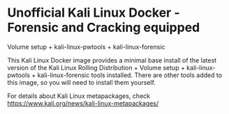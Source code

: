 # Unofficial Kali Linux Docker - Forensic and Cracking equipped
Volume setup + kali-linux-pwtools + kali-linux-forensic

This Kali Linux Docker image provides a minimal base install of the latest version of the Kali Linux Rolling Distribution + Volume setup + kali-linux-pwtools + kali-linux-forensic tools installed. There are other tools added to this image, so you will need to install them yourself.

For details about Kali Linux metapackages, check https://www.kali.org/news/kali-linux-metapackages/
